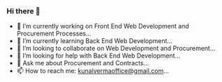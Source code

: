 ### Hi there 👋

- 🔭 I’m currently working on Front End Web Development and Procurement Processes...
- 🌱 I’m currently learning Back End Web Development...
- 👯 I’m looking to collaborate on Web Development and Procurement...
- 🤔 I’m looking for help with Back End Web Development...
- 💬 Ask me about Procurement and Contracts...
- 📫 How to reach me: kunalvermaoffice@gmail.com...

